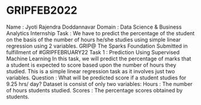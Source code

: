 # GRIPFEB2022
Name : Jyoti Rajendra Doddannavar  Domain : Data Science &amp; Business Analytics Internship  Task : We have to predict the percentage of the student on the basis of the number of hours he/she studies using simple linear regression using 2 variables.  GRIP@ The Sparks Foundation Submitted in fulfillment of #GRIPFEBRUARY22  Task 1 : Prediction Using Supervised Machine Learning In this task, we will predict the percentage of marks that a student is expected to score based upon the number of hours they studied.  This is a simple linear regression task as it involves just two variables.  Question : What will be predicted score if a student studies for 9.25 hrs/ day? Dataset is consist of only two variables: Hours : The number of hours students studied. Scores : The percentage scores obtained by students.
